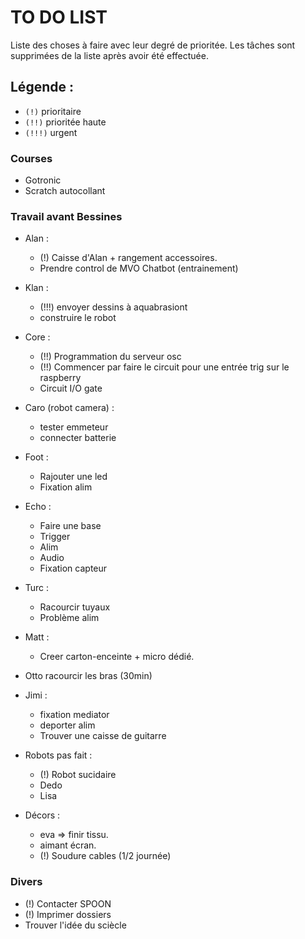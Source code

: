 # TO DO LIST


Liste des choses à faire avec leur degré de prioritée. Les tâches sont supprimées de la liste après avoir été effectuée.

## Légende :

- `(!)` prioritaire
- `(!!)` prioritée haute
- `(!!!)` urgent


### Courses

- Gotronic
- Scratch autocollant

### Travail avant Bessines

- Alan :
    - (!) Caisse d'Alan + rangement accessoires.
    - Prendre control de MVO Chatbot (entrainement)
- Klan :
    - (!!!) envoyer dessins à aquabrasiont
    - construire le robot
- Core :
    - (!!) Programmation du serveur osc 
    - (!!) Commencer par faire le circuit pour une entrée trig sur le raspberry 
    - Circuit I/O gate
- Caro (robot camera) :
    - tester emmeteur
    - connecter batterie
- Foot :
    - Rajouter une led
    - Fixation alim
- Echo :
    - Faire une base 
    - Trigger
    - Alim
    - Audio
    - Fixation capteur
- Turc :
    - Racourcir tuyaux
    - Problème alim
- Matt :
    - Creer carton-enceinte + micro dédié.
- Otto racourcir les bras (30min)
- Jimi :
    - fixation mediator
    - deporter alim
    - Trouver une caisse de guitarre
- Robots pas fait :
    - (!) Robot sucidaire
    - Dedo
    - Lisa

- Décors :
    - eva => finir tissu.
    - aimant écran.
    - (!) Soudure cables (1/2 journée)

### Divers
- (!) Contacter SPOON
- (!) Imprimer dossiers
- Trouver l'idée du sciècle
